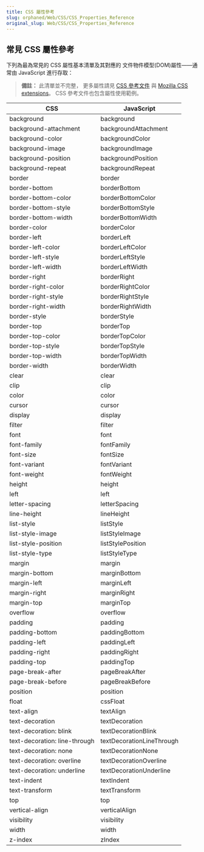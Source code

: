 ```yaml
---
title: CSS 屬性參考
slug: orphaned/Web/CSS/CSS_Properties_Reference
original_slug: Web/CSS/CSS_Properties_Reference
---
```


## 常見 CSS 屬性參考

下列為最為常見的 CSS 屬性基本清單及其對應的 文件物件模型(DOM)屬性——通常由 JavaScript 進行存取：

> **備註：** 此清單並不完整， 更多屬性請見 [CSS 參考文件](/zh-TW/docs/Web/CSS/Reference) 與 [Mozilla CSS extensions](en-US/docs/Web/CSS/Mozilla_Extensions)。 CSS 參考文件也包含屬性使用範例。

| **CSS**                       | **JavaScript**            |
| ----------------------------- | ------------------------- |
| background                    | background                |
| background-attachment         | backgroundAttachment      |
| background-color              | backgroundColor           |
| background-image              | backgroundImage           |
| background-position           | backgroundPosition        |
| background-repeat             | backgroundRepeat          |
| border                        | border                    |
| border-bottom                 | borderBottom              |
| border-bottom-color           | borderBottomColor         |
| border-bottom-style           | borderBottomStyle         |
| border-bottom-width           | borderBottomWidth         |
| border-color                  | borderColor               |
| border-left                   | borderLeft                |
| border-left-color             | borderLeftColor           |
| border-left-style             | borderLeftStyle           |
| border-left-width             | borderLeftWidth           |
| border-right                  | borderRight               |
| border-right-color            | borderRightColor          |
| border-right-style            | borderRightStyle          |
| border-right-width            | borderRightWidth          |
| border-style                  | borderStyle               |
| border-top                    | borderTop                 |
| border-top-color              | borderTopColor            |
| border-top-style              | borderTopStyle            |
| border-top-width              | borderTopWidth            |
| border-width                  | borderWidth               |
| clear                         | clear                     |
| clip                          | clip                      |
| color                         | color                     |
| cursor                        | cursor                    |
| display                       | display                   |
| filter                        | filter                    |
| font                          | font                      |
| font-family                   | fontFamily                |
| font-size                     | fontSize                  |
| font-variant                  | fontVariant               |
| font-weight                   | fontWeight                |
| height                        | height                    |
| left                          | left                      |
| letter-spacing                | letterSpacing             |
| line-height                   | lineHeight                |
| list-style                    | listStyle                 |
| list-style-image              | listStyleImage            |
| list-style-position           | listStylePosition         |
| list-style-type               | listStyleType             |
| margin                        | margin                    |
| margin-bottom                 | marginBottom              |
| margin-left                   | marginLeft                |
| margin-right                  | marginRight               |
| margin-top                    | marginTop                 |
| overflow                      | overflow                  |
| padding                       | padding                   |
| padding-bottom                | paddingBottom             |
| padding-left                  | paddingLeft               |
| padding-right                 | paddingRight              |
| padding-top                   | paddingTop                |
| page-break-after              | pageBreakAfter            |
| page-break-before             | pageBreakBefore           |
| position                      | position                  |
| float                         | cssFloat                  |
| text-align                    | textAlign                 |
| text-decoration               | textDecoration            |
| text-decoration: blink        | textDecorationBlink       |
| text-decoration: line-through | textDecorationLineThrough |
| text-decoration: none         | textDecorationNone        |
| text-decoration: overline     | textDecorationOverline    |
| text-decoration: underline    | textDecorationUnderline   |
| text-indent                   | textIndent                |
| text-transform                | textTransform             |
| top                           | top                       |
| vertical-align                | verticalAlign             |
| visibility                    | visibility                |
| width                         | width                     |
| z-index                       | zIndex                    |
